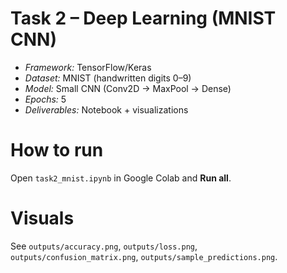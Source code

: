 # Task 2 – Deep Learning (MNIST CNN)

- *Framework:* TensorFlow/Keras
- *Dataset:* MNIST (handwritten digits 0–9)
- *Model:* Small CNN (Conv2D → MaxPool → Dense)
- *Epochs:* 5
- *Deliverables:* Notebook + visualizations

# How to run
Open `task2_mnist.ipynb` in Google Colab and **Run all**.

# Visuals
See `outputs/accuracy.png`, `outputs/loss.png`, `outputs/confusion_matrix.png`, `outputs/sample_predictions.png`.
